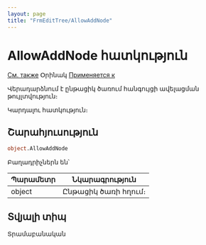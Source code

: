 ```yaml
---
layout: page
title: "FrmEditTree/AllowAddNode"
---
```

  
# AllowAddNode հատկություն
  
[См. также](../FrmEditTree.md) Օրինակ [Применяется к](../FrmEditTree.md)

Վերադարձնում է ընթացիկ ծառում հանգույցի ավելացման թույլտվություն։

Կարդալու հատկություն։ 

## Շարահյուսություն

``` vb
object.AllowAddNode
```
Բաղադրիչներն են՝

  
| Պարամետր | Նկարագրություն |
|--|--|
| object | Ընթացիկ ծառի հղում։  |


## Տվյալի տիպ

Տրամաբանական 

